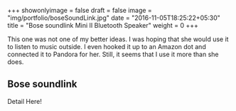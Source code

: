 +++
showonlyimage = false
draft = false
image = "img/portfolio/boseSoundLink.jpg"
date = "2016-11-05T18:25:22+05:30"
title = "Bose soundlink Mini II Bluetooth Speaker"
weight = 0
+++

This one was not one of my better ideas. I was hoping that she would use it to
listen to music outside. I even hooked it up to an Amazon dot and connected it to Pandora for her. Still, it seems that I use it more than she does.
<!--more-->


## Bose soundlink

Detail Here!
